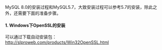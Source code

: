 MySQL 8.0的安装过程和MySQL5.7，大致安装过程可以参考5.7的安装，除此之外，还需要下面的准备步骤。

#### 1. Windows下OpenSSL的安装

可以通过下载自动安装包：http://slproweb.com/products/Win32OpenSSL.html
